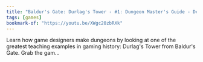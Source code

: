 ```yaml
---
title: "Baldur's Gate: Durlag's Tower - #1: Dungeon Master's Guide - Design Club"
tags: [games]
bookmark-of: "https://youtu.be/XWgc20zbRXk"
---
```

Learn how game designers make dungeons by looking at one of the greatest teaching examples in gaming history: Durlag's Tower from Baldur's Gate. Grab the gam...